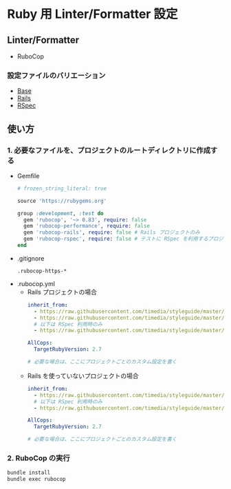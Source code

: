 # Ruby 用 Linter/Formatter 設定

## Linter/Formatter
- RuboCop

### 設定ファイルのバリエーション
- [Base](./rubocop/base.yml)
- [Rails](./rubocop/rails.yml)
- [RSpec](./rubocop/rspec.yml)

## 使い方
### 1. 必要なファイルを、プロジェクトのルートディレクトリに作成する
- Gemfile
  ```ruby
  # frozen_string_literal: true

  source 'https://rubygems.org'

  group :development, :test do
    gem 'rubocop', '~> 0.83', require: false
    gem 'rubocop-performance', require: false
    gem 'rubocop-rails', require: false # Rails プロジェクトのみ
    gem 'rubocop-rspec', require: false # テストに RSpec を利用するプロジェクトのみ
  end
  ```
- .gitignore
  ```gitignore
  .rubocop-https-*
  ```
- .rubocop.yml
  - Rails プロジェクトの場合
    ```yaml
    inherit_from:
      - https://raw.githubusercontent.com/timedia/styleguide/master/ruby/rubocop/base.yml
      - https://raw.githubusercontent.com/timedia/styleguide/master/ruby/rubocop/rails.yml
      # 以下は RSpec 利用時のみ
      - https://raw.githubusercontent.com/timedia/styleguide/master/ruby/rubocop/rspec.yml

    AllCops:
      TargetRubyVersion: 2.7

    # 必要な場合は、ここにプロジェクトごとのカスタム設定を書く
    ```
  - Rails を使っていないプロジェクトの場合
    ```yaml
    inherit_from:
      - https://raw.githubusercontent.com/timedia/styleguide/master/ruby/rubocop/base.yml
      # 以下は RSpec 利用時のみ
      - https://raw.githubusercontent.com/timedia/styleguide/master/ruby/rubocop/rspec.yml

    AllCops:
      TargetRubyVersion: 2.7

    # 必要な場合は、ここにプロジェクトごとのカスタム設定を書く
    ```

### 2. RuboCop の実行
```sh
bundle install
bundle exec rubocop
```

